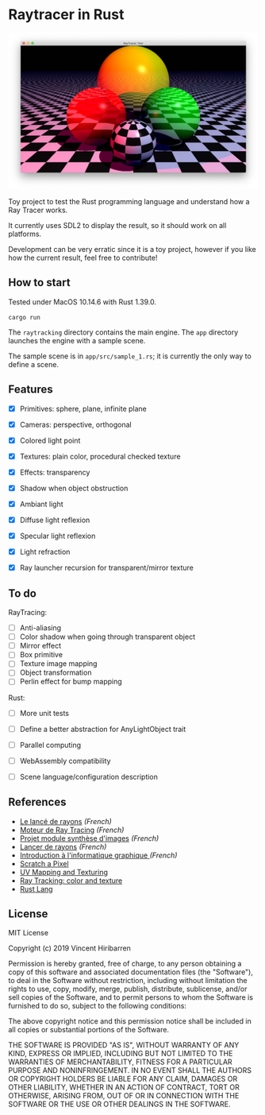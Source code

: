 # Raytracer in Rust

![Sample](./doc/images/sample_readme.jpg)

Toy project to test the Rust programming language and understand how a Ray Tracer works.

It currently uses SDL2 to display the result, so it should work on all platforms.

Development can be very erratic since it is a toy project, however if you like how
the current result, feel free to contribute!


## How to start

Tested under MacOS 10.14.6 with Rust 1.39.0.

    cargo run

The `raytracking` directory contains the main engine. The `app` directory launches the engine with a sample scene.

The sample scene is in `app/src/sample_1.rs`; it is currently the only way to define a scene.

## Features

- [X] Primitives: sphere, plane, infinite plane
- [X] Cameras: perspective, orthogonal
- [X] Colored light point
- [X] Textures: plain color, procedural checked texture
- [X] Effects: transparency
- [X] Shadow when object obstruction
- [X] Ambiant light
- [X] Diffuse light reflexion
- [X] Specular light reflexion
- [X] Light refraction
- [X] Ray launcher recursion for transparent/mirror texture


## To do

RayTracing:

- [ ] Anti-aliasing
- [ ] Color shadow when going through transparent object
- [ ] Mirror effect
- [ ] Box primitive
- [ ] Texture image mapping
- [ ] Object transformation
- [ ] Perlin effect for bump mapping

Rust:

- [ ] More unit tests
- [ ] Define a better abstraction for AnyLightObject trait
- [ ] Parallel computing
- [ ] WebAssembly compatibility
- [ ] Scene language/configuration description


## References

- [Le lancé de rayons](http://mathinfo.univ-reims.fr/image/siRendu/Documents/2004-Chap6-RayTracing.pdf) *(French)*
- [Moteur de Ray Tracing](https://www.cyril-rabat.fr/data/RAYTRACING_rapport.pdf) *(French)*
- [Projet module synthèse d'images](http://gregory.corgie.free.fr/dotclear/images/Raytracing/Rapport_Raytracing.pdf) *(French)*
- [Lancer de rayons](http://heigeas.free.fr/laure/ray_tracing/realisation.htm) *(French)*
- [Introduction à l'informatique graphique
](https://www.lama.univ-savoie.fr/pagesmembres/lachaud/Cours/INFO805/Tests/html/ig_tp2.html) *(French)*
- [Scratch a Pixel](https://www.scratchapixel.com/)
- [UV Mapping and Texturing](http://viclw17.github.io/2019/04/12/raytracing-uv-mapping-and-texturing/)
- [Ray Tracking: color and texture](http://www.bentonian.com/Lectures/AdvGraph1314/3.%20Ray%20tracing%20-%20color%20and%20texture.pdf)
- [Rust Lang](https://www.rust-lang.org/)

## License

MIT License

Copyright (c) 2019 Vincent Hiribarren

Permission is hereby granted, free of charge, to any person obtaining a copy
of this software and associated documentation files (the "Software"), to deal
in the Software without restriction, including without limitation the rights
to use, copy, modify, merge, publish, distribute, sublicense, and/or sell
copies of the Software, and to permit persons to whom the Software is
furnished to do so, subject to the following conditions:

The above copyright notice and this permission notice shall be included in all
copies or substantial portions of the Software.

THE SOFTWARE IS PROVIDED "AS IS", WITHOUT WARRANTY OF ANY KIND, EXPRESS OR
IMPLIED, INCLUDING BUT NOT LIMITED TO THE WARRANTIES OF MERCHANTABILITY,
FITNESS FOR A PARTICULAR PURPOSE AND NONINFRINGEMENT. IN NO EVENT SHALL THE
AUTHORS OR COPYRIGHT HOLDERS BE LIABLE FOR ANY CLAIM, DAMAGES OR OTHER
LIABILITY, WHETHER IN AN ACTION OF CONTRACT, TORT OR OTHERWISE, ARISING FROM,
OUT OF OR IN CONNECTION WITH THE SOFTWARE OR THE USE OR OTHER DEALINGS IN THE
SOFTWARE.